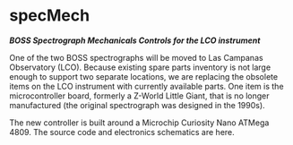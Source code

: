 # specMech
**_BOSS Spectrograph Mechanicals Controls for the LCO instrument_**

One of the two BOSS spectrographs will be moved to Las Campanas Observatory (LCO). Because existing spare parts inventory is not large enough to support two separate locations, we are replacing the obsolete items on the LCO instrument with currently available parts. One item is the microcontroller board, formerly a Z-World Little Giant, that is no longer manufactured (the original spectrograph was designed in the 1990s).

The new controller is built around a Microchip Curiosity Nano ATMega 4809. The source code and electronics schematics are here.
